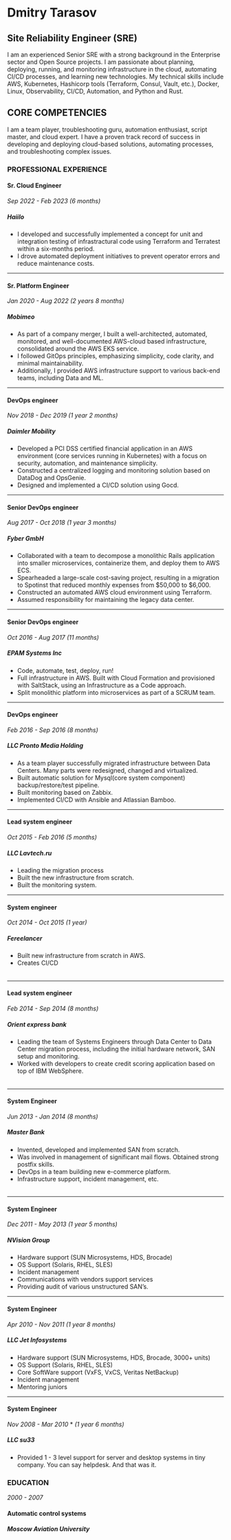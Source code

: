 # Dmitry Tarasov

## Site Reliability Engineer (SRE)

I am an experienced Senior SRE with a strong background in the Enterprise sector and Open Source projects. I am passionate about planning, deploying, running, and monitoring infrastructure in the cloud, automating CI/CD processes, and learning new technologies. My technical skills include AWS, Kubernetes, Hashicorp tools (Terraform, Consul, Vault, etc.), Docker, Linux, Observability, CI/CD, Automation, and Python and Rust.

## CORE COMPETENCIES

I am a team player, troubleshooting guru, automation enthusiast, script master, and cloud expert. I have a proven track record of success in developing and deploying cloud-based solutions, automating processes, and troubleshooting complex issues.

### PROFESSIONAL EXPERIENCE

#### Sr. Cloud Engineer

*Sep 2022 - Feb 2023* *(6 months)*

##### Haiilo

- I developed and successfully implemented a concept for unit and integration testing of infrastractural code using Terraform and Terratest within a six-months period.
- I drove automated deployment initiatives to prevent operator errors and reduce maintenance costs.

---------

#### Sr. Platform Engineer

*Jan 2020 - Aug 2022* *(2 years 8 months)*

##### Mobimeo

- As part of a company merger, I built a well-architected, automated, monitored, and well-documented AWS-cloud based infrastructure, consolidated around the AWS EKS service.
- I followed GitOps principles, emphasizing simplicity, code clarity, and minimal maintainability.
- Additionally, I provided AWS infrastructure support to various back-end teams, including Data and ML.

---------

#### DevOps engineer

*Nov 2018 - Dec 2019* *(1 year 2 months)*

##### Daimler Mobility

- Developed a PCI DSS certified financial application in an AWS environment (core services running in Kubernetes) with a focus on security, automation, and maintenance simplicity.
- Constructed a centralized logging and monitoring solution based on DataDog and OpsGenie.
- Designed and implemented a CI/CD solution using Gocd.

---------

#### Senior DevOps engineer 

*Aug 2017 - Oct 2018* *(1 year 3 months)*

##### Fyber GmbH

- Collaborated with a team to decompose a monolithic Rails application into smaller microservices, containerize them, and deploy them to AWS ECS.
- Spearheaded a large-scale cost-saving project, resulting in a migration to Spotinst that reduced monthly expenses from $50,000 to $6,000.
- Constructed an automated AWS cloud environment using Terraform.
- Assumed responsibility for maintaining the legacy data center.

---------

#### Senior DevOps engineer

*Oct 2016 - Aug 2017* *(11 months)*

##### EPAM Systems Inc

- Code, automate, test, deploy, run!
- Full infrastructure in AWS. Built with Cloud Formation and provisioned with SaltStack, using an Infrastructure as a Code approach.
- Split monolithic platform into microservices as part of a SCRUM team.

---------

#### DevOps engineer

*Feb 2016 - Sep 2016* *(8 months)*

##### LLC Pronto Media Holding

- As a team player successfully migrated infrastructure between Data Centers. Many parts were redesigned, changed and virtualized. 
- Built automatic solution for Mysql(core system component) backup/restore/test pipeline.
- Built monitoring based on Zabbix.
- Implemented CI/CD with Ansible and Atlassian Bamboo.

---------

#### Lead system engineer

*Oct 2015 - Feb 2016* *(5 months)*

##### LLC Lavtech.ru

- Leading the migration process
- Built the new infrastructure from scratch.
- Built the monitoring system.

---------

#### System engineer

*Oct 2014 - Oct 2015* *(1 year)*

##### Fereelancer

- Built new infrastructure from scratch in AWS.
- Creates CI/CD

###### 

---------

#### Lead system engineer

*Feb 2014 - Sep 2014* *(8 months)*

##### Orient express bank

- Leading the team of Systems Engineers through Data Center to Data Center migration process, including the initial hardware network, SAN setup and monitoring.
- Worked with developers to create credit scoring application based on top of IBM WebSphere. 

###### 

---------

#### System Engineer

*Jun 2013 - Jan 2014* *(8 months)*

##### Master Bank

- Invented, developed and implemented SAN from scratch.
- Was involved in management of significant mail flows. Obtained strong postfix skills.
- DevOps in a team building new e-commerce platform.
- Infrastructure support, incident management, etc.

###### 

---------

#### System Engineer

*Dec 2011 - May 2013* *(1 year 5 months)*

##### NVision Group

- Hardware support (SUN Microsystems, HDS, Brocade)
- OS Support (Solaris, RHEL, SLES)
- Incident management
- Communications with vendors support services
- Providing audit of various unstructured SAN’s.

---------

#### System Engineer

*Apr 2010 - Nov 2011* *(1 year 8 months)*

##### LLC Jet Infosystems

- Hardware support (SUN Microsystems, HDS, Brocade, 3000+ units)
- OS Support (Solaris, RHEL, SLES)
- Core SoftWare support (VxFS, VxCS, Veritas NetBackup)
- Incident management
- Mentoring juniors

---------

#### System Engineer

*Nov 2008 - Mar 2010* * *(1 year 6 months)*

##### LLC su33

- Provided 1 - 3 level support for server and desktop systems in tiny company.
  You can say helpdesk. And that was it.


### EDUCATION

*2000 - 2007*

#### Automatic control systems

##### Moscow Aviation University
